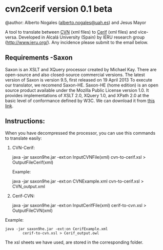 **cvn2cerif version 0.1 beta**
==========================
@author: Alberto Nogales (alberto.nogales@uah.es) and Jesus Mayor

A tool to translate between [CVN](https://cvn.fecyt.es/) (xml files) to [Cerif](http://www.eurocris.org/Index.php?page=CERIFreleases&t=1) (xml files) and vice-versa. Developed in Alcalá University (Spain) by IERU research group (http://www.ieru.org/). Any incidence please submit to the email below.

Requirements -Saxon
-------------------
Saxon is an XSLT and XQuery processor created by Michael Kay. There are open-source and also closed-source commercial versions. The latest version of Saxon is version 9.5, first released on 19 April 2013 To execute our translator, we recomend Saxon-HE. Saxon-HE (home edition) is an open source product available under the Mozilla Public License version 1.0. It provides implementations of XSLT 2.0, XQuery 1.0, and XPath 2.0 at the basic level of conformance defined by W3C. We can download it from [this link](http://sourceforge.net/projects/saxon/files/Saxon-HE/9.5/SaxonHE9-5-1-3J.zip/download).

Instructions:
-------------

When you have decompressed the processor, you can use this commands to translate easily:

 1. CVN-Cerif: 

    java -jar saxon9he.jar -ext:on InputCVNFile(xml)
        cvn-to-cerif.xsl > OutputFileCerif(xml)
        
    Example: 

    java -jar saxon9he.jar -ext:on CVNExample.xml
        cvn-to-cerif.xsl > CVN_output.xml
    
    
 2. Cerif-CVN: 

    java -jar saxon9he.jar -ext:on InputCerifFile(xml)
            cerif-to-cvn.xsl > OutputFileCVN(xml)
            
  Example: 

    java -jar saxon9he.jar -ext:on CerifExample.xml
            cerif-to-cvn.xsl > Cerif_output.owl

The xsl sheets we have used, are stored in the corresponding folder.
